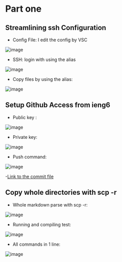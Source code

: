 # Part one

## Streamlining ssh Configuration
- Config File: I edit the config by VSC 

![image](https://user-images.githubusercontent.com/59184714/166968160-6b6c5c8e-727f-41c5-8a49-18e28d75c5db.png)

- SSH: login with using the alias

![image](https://user-images.githubusercontent.com/59184714/166968581-5e2600a6-ae18-4e91-9278-5d54bd96b102.png)

- Copy files by using the alias:

![image](https://user-images.githubusercontent.com/59184714/166969297-80728a89-9b95-4acc-91e3-24c1ffbc8c66.png)


## Setup Github Access from ieng6
- Public key :

![image](https://user-images.githubusercontent.com/59184714/167262879-8552e6ed-c5f2-45ee-b219-57074b6320f6.png)


- Private key:

![image](https://user-images.githubusercontent.com/59184714/167262909-aa4d4031-6a9c-4c73-abf8-5c19b2e01d1b.png)


- Push command:
 
 ![image](https://user-images.githubusercontent.com/59184714/167262929-53df134d-1731-4255-9959-8e449e8e611f.png)

-[Link to the commit file](https://github.com/Henryfzh/CSE-15L-Markdown-parser/commit/ae4a645f2bfab942c334f92baea698ce759766fa)

## Copy whole directories with scp -r
- Whole markdown parse with scp -r:


![image](https://user-images.githubusercontent.com/59184714/167263593-74953063-4f8e-48ea-8e48-ba772e3653e7.png)

- Running and compiling test:


![image](https://user-images.githubusercontent.com/59184714/167265225-fb2375e8-76df-4dfe-beaf-cb23ba30970d.png)

- All commands in 1 line:

![image](https://user-images.githubusercontent.com/59184714/167265404-0fc6cf63-f559-4b5f-a686-42c81d361abd.png)


